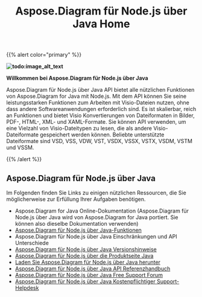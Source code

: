 ﻿---
title: Aspose.Diagram für Node.js über Java Home
type: docs
description: Aspose.Diagram für Node.js über Java API bietet Visio Dateiformatkonvertierungen in Bilder, PDF-, HTML-, XML- und XAML-Formate. Beliebte unterstützte Dateiformate sind VSD, VSS, VDW, VST, VSDX, VSSX, VSTX, VSDM, VSTM und VSSM.
weight: 40
url: /de/nodejsjava/
---
{{% alert color="primary" %}} 

**![todo:image_alt_text](aspose-diagram-for-node-js-via-java-home_1)**

**Willkommen bei Aspose.Diagram für Node.js über Java**

Aspose.Diagram für Node.js über Java API bietet alle nützlichen Funktionen von Aspose.Diagram for Java mit Node.js. Mit dem API können Sie seine leistungsstarken Funktionen zum Arbeiten mit Visio-Dateien nutzen, ohne dass andere Softwareanwendungen erforderlich sind. Es ist skalierbar, reich an Funktionen und bietet Visio Konvertierungen von Dateiformaten in Bilder, PDF-, HTML-, XML- und XAML-Formate. Sie können API verwenden, um eine Vielzahl von Visio-Dateitypen zu lesen, die als andere Visio-Dateiformate gespeichert werden können. Beliebte unterstützte Dateiformate sind VSD, VSS, VDW, VST, VSDX, VSSX, VSTX, VSDM, VSTM und VSSM.

{{% /alert %}} 
## **Aspose.Diagram für Node.js über Java**
Im Folgenden finden Sie Links zu einigen nützlichen Ressourcen, die Sie möglicherweise zur Erfüllung Ihrer Aufgaben benötigen.

- Aspose.Diagram for Java Online-Dokumentation (Aspose.Diagram für Node.js über Java wird von Aspose.Diagram for Java portiert. Sie können also dieselbe Dokumentation verwenden)
- [Aspose.Diagram für Node.js über Java-Funktionen](https://docs.aspose.com/display/diagramjava/Aspose.Diagram+for+Node.js+via+Java+Features)
- Aspose.Diagram für Node.js über Java Einschränkungen und API Unterschiede
- [Aspose.Diagram für Node.js über Java Versionshinweise](https://docs.aspose.com/display/diagramjava/Aspose.Diagram+for+Node.js+via+Java)
- [Aspose.Diagram für Node.js über die Produktseite Java](https://products.aspose.com/diagram/nodejs-java/)
- [Laden Sie Aspose.Diagram für Node.js über Java herunter](https://downloads.aspose.com/diagram/nodejs)
- [Aspose.Diagram für Node.js über Java API Referenzhandbuch](https://reference.aspose.com/diagram/nodejs)
- [Aspose.Diagram für Node.js über Java Free Support Forum](https://forum.aspose.com/c/diagram/17)
- [Aspose.Diagram für Node.js über Java Kostenpflichtiger Support-Helpdesk](https://helpdesk.aspose.com/)
